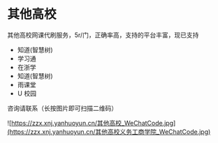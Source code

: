 # 其他高校

其他高校网课代刷服务，5r/门，正确率高，支持的平台丰富，现已支持 
- 知道(智慧树)
- 学习通
- 在浙学
- 知道(智慧树)
- 雨课堂
- U 校园

咨询请联系（长按图片即可扫描二维码）

![https://zzx.xnj.yanhuoyun.cn/其他高校_WeChatCode.jpg](https://zzx.xnj.yanhuoyun.cn/其他高校义务工商学院_WeChatCode.jpg)